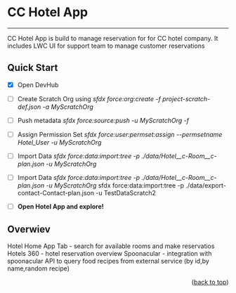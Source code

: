 # CC Hotel App
- - - -
<a name="readme-top"></a>

CC Hotel App is build to manage reservation for for CC hotel company. It includes LWC UI for support team to manage customer reservations


## Quick Start ##

- [x] Open DevHub
- [ ] Create Scratch Org using 	*sfdx force:org:create -f project-scratch-def.json -a MyScratchOrg* 
- [ ] Push metadata 	*sfdx force:source:push -u MyScratchOrg -f*
- [ ] Assign Permission Set 	*sfdx force:user:permset:assign --permsetname Hotel_User -u MyScratchOrg* 
- [ ] Import Data 	*sfdx force:data:import:tree -p ./data/Hotel__c-Room__c-plan.json -u MyScratchOrg* 
- [ ] Import Data 	*sfdx force:data:import:tree -p ./data/Hotel__c-Room__c-plan.json -u MyScratchOrg* 
sfdx force:data:import:tree -p ./data/export-contact-Contact-plan.json -u TestDataScratch2
- [ ] **Open Hotel App and explore!**


## Overwiev ##
Hotel Home App Tab - search for available rooms and make reservatios
Hotels 360 - hotel reservation overview
Spoonacular - integration with spoonacular API to query food recipes from external service (by id,by name,random recipe)


<p align="right">(<a href="#readme-top">back to top</a>)</p>






